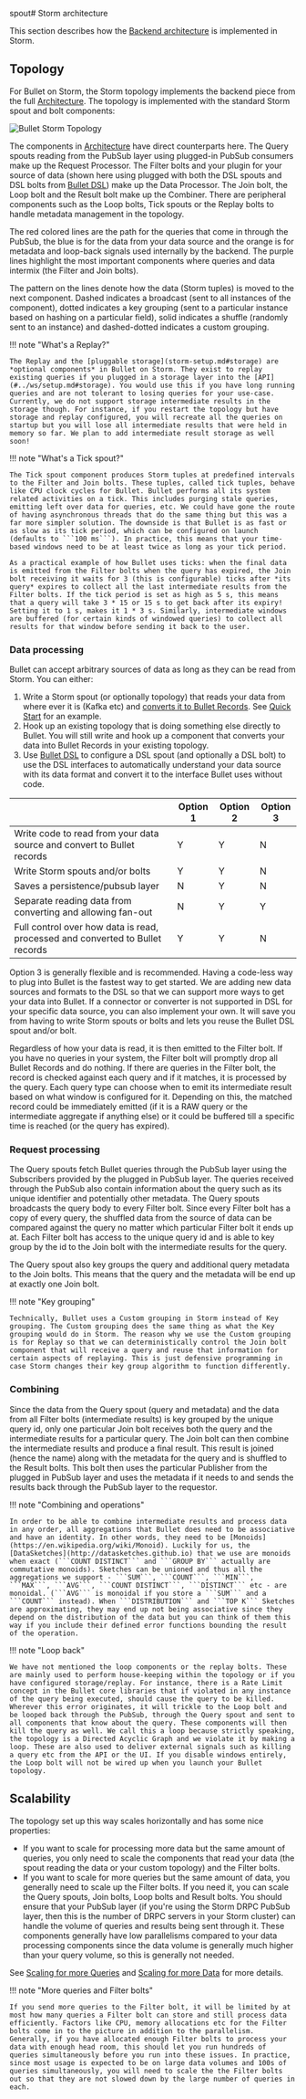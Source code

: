 spout# Storm architecture

This section describes how the [Backend architecture](../index.md#backend) is implemented in Storm.

## Topology

For Bullet on Storm, the Storm topology implements the backend piece from the full [Architecture](../index.md#architecture). The topology is implemented with the standard Storm spout and bolt components:

![Bullet Storm Topology](../img/topology-4.svg)

The components in [Architecture](../index.md#architecture) have direct counterparts here. The Query spouts reading from the PubSub layer using plugged-in PubSub consumers make up the Request Processor. The Filter bolts and your plugin for your source of data (shown here using plugged with both the DSL spouts and DSL bolts from [Bullet DSL](#dsl.md)) make up the Data Processor. The Join bolt, the Loop bolt and the Result bolt make up the Combiner. There are peripheral components such as the Loop bolts, Tick spouts or the Replay bolts to handle metadata management in the topology.

The red colored lines are the path for the queries that come in through the PubSub, the blue is for the data from your data source and the orange is for metadata and loop-back signals used internally by the backend. The purple lines highlight the most important components where queries and data intermix (the Filter and Join bolts).

The pattern on the lines denote how the data (Storm tuples) is moved to the next component. Dashed indicates a broadcast (sent to all instances of the component), dotted indicates a key grouping (sent to a particular instance based on hashing on a particular field), solid indicates a shuffle (randomly sent to an instance) and dashed-dotted indicates a custom grouping.

!!! note "What's a Replay?"

    The Replay and the [pluggable storage](storm-setup.md#storage) are *optional components* in Bullet on Storm. They exist to replay existing queries if you plugged in a storage layer into the [API](#../ws/setup.md#storage). You would use this if you have long running queries and are not tolerant to losing queries for your use-case. Currently, we do not support storage intermediate results in the storage though. For instance, if you restart the topology but have storage and replay configured, you will recreate all the queries on startup but you will lose all intermediate results that were held in memory so far. We plan to add intermediate result storage as well soon!

!!! note "What's a Tick spout?"

    The Tick spout component produces Storm tuples at predefined intervals to the Filter and Join bolts. These tuples, called tick tuples, behave like CPU clock cycles for Bullet. Bullet performs all its system related activities on a tick. This includes purging stale queries, emitting left over data for queries, etc. We could have gone the route of having asynchronous threads that do the same thing but this was a far more simpler solution. The downside is that Bullet is as fast or as slow as its tick period, which can be configured on launch (defaults to ```100 ms```). In practice, this means that your time-based windows need to be at least twice as long as your tick period.

    As a practical example of how Bullet uses ticks: when the final data is emitted from the Filter bolts when the query has expired, the Join bolt receiving it waits for 3 (this is configurable) ticks after *its query* expires to collect all the last intermediate results from the Filter bolts. If the tick period is set as high as 5 s, this means that a query will take 3 * 15 or 15 s to get back after its expiry! Setting it to 1 s, makes it 1 * 3 s. Similarly, intermediate windows are buffered (for certain kinds of windowed queries) to collect all results for that window before sending it back to the user.

### Data processing

Bullet can accept arbitrary sources of data as long as they can be read from Storm. You can either:

1. Write a Storm spout (or optionally topology) that reads your data from where ever it is (Kafka etc) and [converts it to Bullet Records](ingestion.md). See [Quick Start](../quick-start/storm.md#storm-topology) for an example.
2. Hook up an existing topology that is doing something else directly to Bullet. You will still write and hook up a component that converts your data into Bullet Records in your existing topology.
3. Use [Bullet DSL](dsl.md) to configure a DSL spout (and optionally a DSL bolt) to use the DSL interfaces to automatically understand your data source with its data format and convert it to the interface Bullet uses without code.

|                                                                                             | Option 1 | Option 2 | Option 3 |
| ------------------------------------------------------------------------------------------- | -------- | -------- | -------- |
| Write code to read from your data source and convert to Bullet records                      | Y        | Y        | N        |
| Write Storm spouts and/or bolts                                                             | Y        | Y        | N        |
| Saves a persistence/pubsub layer                                                            | N        | Y        | N        |
| Separate reading data from converting and allowing fan-out                                  | N        | Y        | Y        |
| Full control over how data is read, processed and converted to Bullet records               | Y        | Y        | N        |

Option 3 is generally flexible and is recommended. Having a code-less way to plug into Bullet is the fastest way to get started. We are adding new data sources and formats to the DSL so that we can support more ways to get your data into Bullet. If a connector or converter is not supported in DSL for your specific data source, you can also implement your own. It will save you from having to write Storm spouts or bolts and lets you reuse the Bullet DSL spout and/or bolt.

Regardless of how your data is read, it is then emitted to the Filter bolt. If you have no queries in your system, the Filter bolt will promptly drop all Bullet Records and do nothing. If there are queries in the Filter bolt, the record is checked against each query and if it matches, it is processed by the query. Each query type can choose when to emit its intermediate result based on what window is configured for it. Depending on this, the matched record could be immediately emitted (if it is a RAW query or the intermediate aggregate if anything else) or it could be buffered till a specific time is reached (or the query has expired).

### Request processing

The Query spouts fetch Bullet queries through the PubSub layer using the Subscribers provided by the plugged in PubSub layer. The queries received through the PubSub also contain information about the query such as its unique identifier and potentially other metadata. The Query spouts broadcasts the query body to every Filter bolt. Since every Filter bolt has a copy of every query, the shuffled data from the source of data can be compared against the query no matter which particular Filter bolt it ends up at. Each Filter bolt has access to the unique query id and is able to key group by the id to the Join bolt with the intermediate results for the query.

The Query spout also key groups the query and additional query metadata to the Join bolts. This means that the query and the metadata will be end up at exactly one Join bolt.


!!! note "Key grouping"

    Technically, Bullet uses a Custom grouping in Storm instead of Key grouping. The Custom grouping does the same thing as what the Key grouping would do in Storm. The reason why we use the Custom grouping is for Replay so that we can deterministically control the Join bolt component that will receive a query and reuse that information for certain aspects of replaying. This is just defensive programming in case Storm changes their key group algorithm to function differently.

### Combining

Since the data from the Query spout (query and metadata) and the data from all Filter bolts (intermediate results) is key grouped by the unique query id, only one particular Join bolt receives both the query and the intermediate results for a particular query. The Join bolt can then combine the intermediate results and produce a final result. This result is joined (hence the name) along with the metadata for the query and is shuffled to the Result bolts. This bolt then uses the particular Publisher from the plugged in PubSub layer and uses the metadata if it needs to and sends the results back through the PubSub layer to the requestor.

!!! note "Combining and operations"

    In order to be able to combine intermediate results and process data in any order, all aggregations that Bullet does need to be associative and have an identity. In other words, they need to be [Monoids](https://en.wikipedia.org/wiki/Monoid). Luckily for us, the [DataSketches](http://datasketches.github.io) that we use are monoids when exact (```COUNT DISTINCT``` and ```GROUP BY``` actually are commutative monoids). Sketches can be unioned and thus all the aggregations we support - ```SUM```, ```COUNT```, ```MIN```, ```MAX```, ```AVG```, ```COUNT DISTINCT```, ```DISTINCT``` etc - are monoidal. (```AVG``` is monoidal if you store a ```SUM``` and a ```COUNT``` instead). When ```DISTRIBUTION``` and ```TOP K``` Sketches are approximating, they may end up not being associative since they depend on the distribution of the data but you can think of them this way if you include their defined error functions bounding the result of the operation.

!!! note "Loop back"

    We have not mentioned the loop components or the replay bolts. These are mainly used to perform house-keeping within the topology or if you have configured storage/replay. For instance, there is a Rate Limit concept in the Bullet core libraries that if violated in any instance of the query being executed, should cause the query to be killed. Wherever this error originates, it will trickle to the Loop bolt and be looped back through the PubSub, through the Query spout and sent to all components that know about the query. These components will then kill the query as well. We call this a loop because strictly speaking, the topology is a Directed Acyclic Graph and we violate it by making a loop. These are also used to deliver external signals such as killing a query etc from the API or the UI. If you disable windows entirely, the Loop bolt will not be wired up when you launch your Bullet topology.

## Scalability

The topology set up this way scales horizontally and has some nice properties:

  * If you want to scale for processing more data but the same amount of queries, you only need to scale the components that read your data (the spout reading the data or your custom topology) and the Filter bolts.
  * If you want to scale for more queries but the same amount of data, you generally need to scale up the Filter bolts. If you need it, you can scale the Query spouts, Join bolts, Loop bolts and Result bolts. You should ensure that your PubSub layer (if you're using the Storm DRPC PubSub layer, then this is the number of DRPC servers in your Storm cluster) can handle the volume of queries and results being sent through it. These components generally have low parallelisms compared to your data processing components since the data volume is generally much higher than your query volume, so this is generally not needed.

See [Scaling for more Queries](storm-performance.md#test-7-scaling-for-more-queries) and [Scaling for more Data](storm-performance.md#test-6-scaling-for-more-data) for more details.

!!! note "More queries and Filter bolts"

    If you send more queries to the Filter bolt, it will be limited by at most how many queries a Filter bolt can store and still process data efficiently. Factors like CPU, memory allocations etc for the Filter bolts come in to the picture in addition to the parallelism. Generally, if you have allocated enough Filter bolts to process your data with enough head room, this should let you run hundreds of queries simultaneously before you run into these issues. In practice, since most usage is expected to be on large data volumes and 100s of queries simultaneously, you will need to scale the the Filter bolts out so that they are not slowed down by the large number of queries in each.
